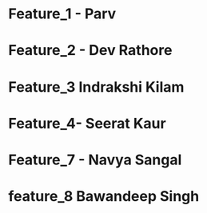 

# Feature_1 - Parv
# Feature_2 - Dev Rathore
# Feature_3 Indrakshi Kilam
# Feature_4- Seerat Kaur
# Feature_7 - Navya Sangal
# feature_8 Bawandeep Singh
